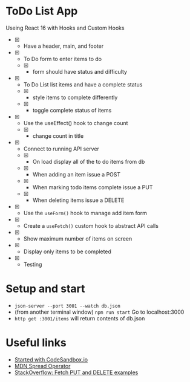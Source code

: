 # ToDo List App
Useing React 16 with Hooks and Custom Hooks

- [x] - Have a header, main, and footer
- [x] - To Do form to enter items to do
  - [x] - form should have status and difficulty
- [x] - To Do List list items and have a complete status
  - [x] - style items to complete differently
  - [x] - toggle complete status of items
- [x] - Use the useEffect() hook to change count
  - [x] - change count in title
- [x] - Connect to running API server
  - [x] - On load display all of the to do items from db
  - [x] - When adding an item issue a POST
  - [x] - When marking todo items complete issue a PUT
  - [x] - When deleting items issue a DELETE
- [x] - Use the `useForm()` hook to manage add item form
- [x] - Create a `useFetch()` custom hook to abstract API calls
- [x] - Show maximum number of items on screen
- [x] - Display only items to be completed
- [x] - Testing



# Setup and start

- `json-server --port 3001 --watch db.json`
- (from another terminal window) `npm run start` Go to localhost:3000
- `http get :3001/items` will return contents of db.json


# Useful links

- [Started with CodeSandbox.io](https://codesandbox.io/s/github/astrokd/todo-react-app)
- [MDN Spread Operator](https://developer.mozilla.org/en-US/docs/Web/JavaScript/Reference/Operators/Spread_syntax)
- [StackOverflow: Fetch PUT and DELETE examples](https://stackoverflow.com/questions/40284338/javascript-fetch-delete-and-put-requests)
